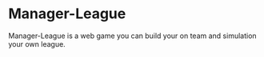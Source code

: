 # Manager-League
Manager-League is a web game you can build your on team and simulation your own league.
